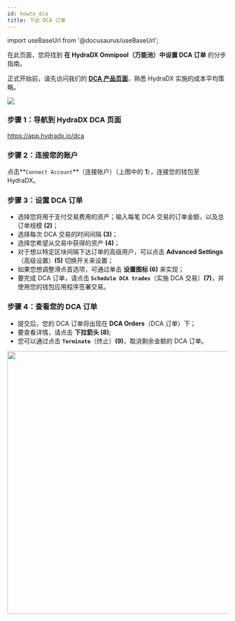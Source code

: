 ```yaml
---
id: howto_dca
title: 下达 DCA 订单
---
```


import useBaseUrl from '@docusaurus/useBaseUrl';

在此页面，您将找到 **在 HydraDX Omnipool（万能池）中设置 DCA 订单** 的分步指南。

正式开始前，请先访问我们的 **[DCA 产品页面](/omnipool_dca)**，熟悉 HydraDX 实施的成本平均策略。

<div style={{textAlign: 'center'}}>
  <img src={useBaseUrl('/howto_dca/dca.jpg')} />
</div>  

### 步骤 1：导航到 HydraDX DCA 页面

https://app.hydradx.io/dca

### 步骤 2：连接您的账户

点击**`Connect Account`**（连接账户）（上图中的 **1**），连接您的钱包至 HydraDX。

### 步骤 3：设置 DCA 订单
* 选择您将用于支付交易费用的资产；输入每笔 DCA 交易的订单金额，以及总订单规模 **(2)**；
* 选择每次 DCA 交易的时间间隔 **(3)**；
* 选择您希望从交易中获得的资产 **(4)**；
* 对于想以特定区块间隔下达订单的高级用户，可以点击 **Advanced Settings**（高级设置）**(5)** 切换开关来设置；
* 如果您想调整滑点首选项，可通过单击 **设置图标 (6)** 来实现；
* 要完成 DCA 订单，请点击 **`Schedule DCA trades`**（实施 DCA 交易）**(7)**，并使用您的钱包应用程序签署交易。

### 步骤 4：查看您的 DCA 订单
* 提交后，您的 DCA 订单将出现在 **DCA Orders**（DCA 订单）下；
* 要查看详情，请点击 **下拉箭头 (8)**;
* 您可以通过点击 **`Terminate`**（终止）**(9)**，取消剩余金额的 DCA 订单。

<div style={{textAlign: 'center'}}>
  <img src={useBaseUrl('/howto_dca/dca_overview.jpg')} width="600px" />
</div>  

